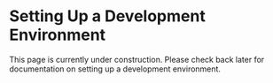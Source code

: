 # Setting Up a Development Environment

This page is currently under construction. Please check back later for documentation on setting up a development environment. 